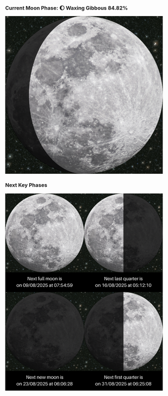 ### Current Moon Phase: 🌔 Waxing Gibbous 84.82%
![Moon Phase](moonphase.png)
### Next Key Phases
![Gallery](gallery.png)